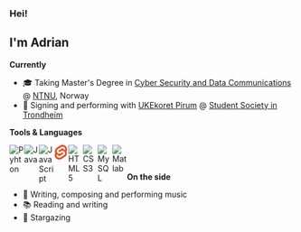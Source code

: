 ### Hei!
 
I'm Adrian
----------
**Currently**
- 🎓 Taking Master's Degree in <a href="https://www.ntnu.no/studier/mtkom">Cyber Security and Data Communications</a> @ <a href="https://www.ntnu.edu">NTNU</a>, Norway
- 🎼 Signing and performing with <a href="https://www.instagram.com/ukekoretpirum/">UKEkoret Pirum</a> @ <a href="https://www.instagram.com/samfundet/?hl=en">Student Society in Trondheim</a>

**Tools & Languages**

<img align="left" alt="Pyhton" width="26px" src="https://img.icons8.com/color/48/000000/python.png" />
<img align="left" alt="Java" width="26px" src="https://img.icons8.com/color/48/000000/java-coffee-cup-logo.png" />
<img align="left" alt="JavaScript" width="26px" src="https://img.icons8.com/color/48/000000/javascript.png" />
<img align="left" alt="Svelte" width="26px" src="https://raw.githubusercontent.com/github/explore/42198dc9113595ddd22cc12771bb719c8cf08b67/topics/svelte/svelte.png" />
<img align="left" alt="HTML5" width="26px" src="https://img.icons8.com/color/48/000000/html-5.png" />
<img align="left" alt="CSS3" width="26px" src="https://img.icons8.com/color/48/000000/css3.png" />
<img align="left" alt="MySQL" width="26px" src="https://img.icons8.com/color/48/000000/mysql.png"/>
<img align="left" alt="Matlab" width="26px" src="https://img.icons8.com/fluent/48/000000/matlab.png" />
<br></br>

**On the side**
- 🎸 Writing, composing and performing music
- 📚 Reading and writing
- 🌌 Stargazing
